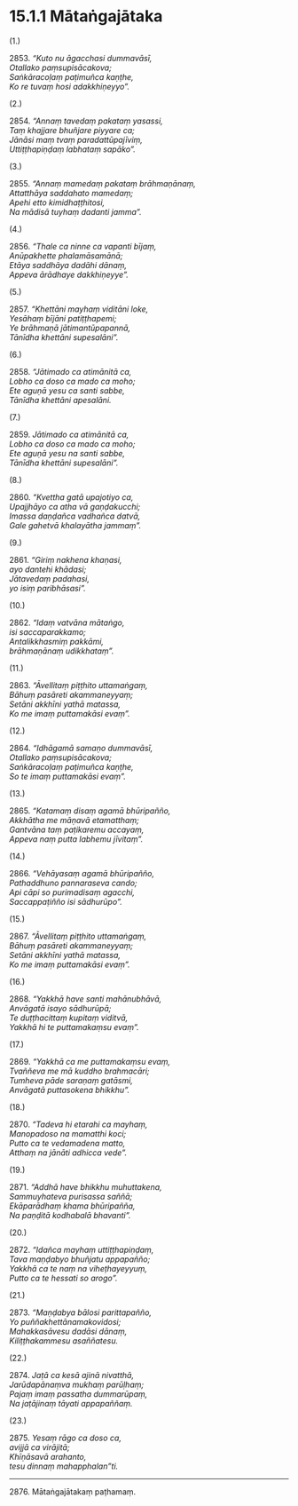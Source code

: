 # 15.1.1 Mātaṅgajātaka

(1.)

2853\. _“Kuto nu āgacchasi dummavāsī,_  
_Otallako paṃsupisācakova;_  
_Saṅkāracoḷaṃ paṭimuñca kaṇṭhe,_  
_Ko re tuvaṃ hosi adakkhiṇeyyo”._  

(2.)

2854\. _“Annaṃ tavedaṃ pakataṃ yasassi,_  
_Taṃ khajjare bhuñjare piyyare ca;_  
_Jānāsi maṃ tvaṃ paradattūpajīviṃ,_  
_Uttiṭṭhapiṇḍaṃ labhataṃ sapāko”._  

(3.)

2855\. _“Annaṃ mamedaṃ pakataṃ brāhmaṇānaṃ,_  
_Attatthāya saddahato mamedaṃ;_  
_Apehi etto kimidhaṭṭhitosi,_  
_Na mādisā tuyhaṃ dadanti jamma”._  

(4.)

2856\. _“Thale ca ninne ca vapanti bījaṃ,_  
_Anūpakhette phalamāsamānā;_  
_Etāya saddhāya dadāhi dānaṃ,_  
_Appeva ārādhaye dakkhiṇeyye”._  

(5.)

2857\. _“Khettāni mayhaṃ viditāni loke,_  
_Yesāhaṃ bījāni patiṭṭhapemi;_  
_Ye brāhmaṇā jātimantūpapannā,_  
_Tānīdha khettāni supesalāni”._  

(6.)

2858\. _“Jātimado ca atimānitā ca,_  
_Lobho ca doso ca mado ca moho;_  
_Ete aguṇā yesu ca santi sabbe,_  
_Tānīdha khettāni apesalāni._  

(7.)

2859\. _Jātimado ca atimānitā ca,_  
_Lobho ca doso ca mado ca moho;_  
_Ete aguṇā yesu na santi sabbe,_  
_Tānīdha khettāni supesalāni”._  

(8.)

2860\. _“Kvettha gatā upajotiyo ca,_  
_Upajjhāyo ca atha vā gaṇḍakucchi;_  
_Imassa daṇḍañca vadhañca datvā,_  
_Gale gahetvā khalayātha jammaṃ”._  

(9.)

2861\. _“Giriṃ nakhena khaṇasi,_  
_ayo dantehi khādasi;_  
_Jātavedaṃ padahasi,_  
_yo isiṃ paribhāsasi”._  

(10.)

2862\. _“Idaṃ vatvāna mātaṅgo,_  
_isi saccaparakkamo;_  
_Antalikkhasmiṃ pakkāmi,_  
_brāhmaṇānaṃ udikkhataṃ”._  

(11.)

2863\. _“Āvellitaṃ piṭṭhito uttamaṅgaṃ,_  
_Bāhuṃ pasāreti akammaneyyaṃ;_  
_Setāni akkhīni yathā matassa,_  
_Ko me imaṃ puttamakāsi evaṃ”._  

(12.)

2864\. _“Idhāgamā samaṇo dummavāsī,_  
_Otallako paṃsupisācakova;_  
_Saṅkāracoḷaṃ paṭimuñca kaṇṭhe,_  
_So te imaṃ puttamakāsi evaṃ”._  

(13.)

2865\. _“Katamaṃ disaṃ agamā bhūripañño,_  
_Akkhātha me māṇavā etamatthaṃ;_  
_Gantvāna taṃ paṭikaremu accayaṃ,_  
_Appeva naṃ putta labhemu jīvitaṃ”._  

(14.)

2866\. _“Vehāyasaṃ agamā bhūripañño,_  
_Pathaddhuno pannaraseva cando;_  
_Api cāpi so purimadisaṃ agacchi,_  
_Saccappaṭiñño isi sādhurūpo”._  

(15.)

2867\. _“Āvellitaṃ piṭṭhito uttamaṅgaṃ,_  
_Bāhuṃ pasāreti akammaneyyaṃ;_  
_Setāni akkhīni yathā matassa,_  
_Ko me imaṃ puttamakāsi evaṃ”._  

(16.)

2868\. _“Yakkhā have santi mahānubhāvā,_  
_Anvāgatā isayo sādhurūpā;_  
_Te duṭṭhacittaṃ kupitaṃ viditvā,_  
_Yakkhā hi te puttamakaṃsu evaṃ”._  

(17.)

2869\. _“Yakkhā ca me puttamakaṃsu evaṃ,_  
_Tvaññeva me mā kuddho brahmacāri;_  
_Tumheva pāde saraṇaṃ gatāsmi,_  
_Anvāgatā puttasokena bhikkhu”._  

(18.)

2870\. _“Tadeva hi etarahi ca mayhaṃ,_  
_Manopadoso na mamatthi koci;_  
_Putto ca te vedamadena matto,_  
_Atthaṃ na jānāti adhicca vede”._  

(19.)

2871\. _“Addhā have bhikkhu muhuttakena,_  
_Sammuyhateva purisassa saññā;_  
_Ekāparādhaṃ khama bhūripañña,_  
_Na paṇḍitā kodhabalā bhavanti”._  

(20.)

2872\. _“Idañca mayhaṃ uttiṭṭhapiṇḍaṃ,_  
_Tava maṇḍabyo bhuñjatu appapañño;_  
_Yakkhā ca te naṃ na viheṭhayeyyuṃ,_  
_Putto ca te hessati so arogo”._  

(21.)

2873\. _“Maṇḍabya bālosi parittapañño,_  
_Yo puññakhettānamakovidosi;_  
_Mahakkasāvesu dadāsi dānaṃ,_  
_Kiliṭṭhakammesu asaññatesu._  

(22.)

2874\. _Jaṭā ca kesā ajinā nivatthā,_  
_Jarūdapānaṃva mukhaṃ parūḷhaṃ;_  
_Pajaṃ imaṃ passatha dummarūpaṃ,_  
_Na jaṭājinaṃ tāyati appapaññaṃ._  

(23.)

2875\. _Yesaṃ rāgo ca doso ca,_  
_avijjā ca virājitā;_  
_Khīṇāsavā arahanto,_  
_tesu dinnaṃ mahapphalan”ti._  

---

2876\. Mātaṅgajātakaṃ paṭhamaṃ.
